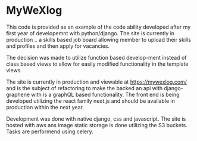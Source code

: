 # MyWeXlog
This code is provided as an example of the code ability developed after my first year of developemnt with python/django.  The site is currently in production .. a skills based job board allowing member to upload their skills and profiles and then apply for vacancies.

The decision was made to utilize function based develop-ment instead of class based views to allow for easily modified functionality in the template views.

The site is currently in production and viewable at https://mywexlog.com/ and is the subject of refactoring to make the backed an api with django-graphene with is a graphQL based functionality. The front end is being developed utilizing the react family next.js and should be available in production within the next year.

Development was done with native django, css and javascript.
The site is hosted with aws ans image static storage is done utilizing the S3 buckets.
Tasks are performend using celery.
